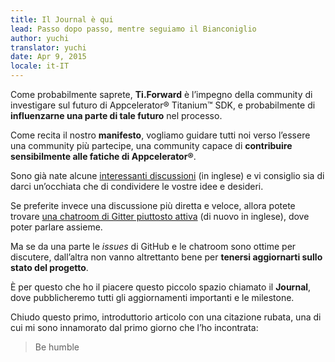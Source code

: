 ```yaml
---
title: Il Journal è qui
lead: Passo dopo passo, mentre seguiamo il Bianconiglio
author: yuchi
translator: yuchi
date: Apr 9, 2015
locale: it-IT
---
```


Come probabilmente saprete, **Ti.Forward** è l’impegno della community di
investigare sul futuro di Appcelerator® Titanium™ SDK, e probabilmente di
**influenzarne una parte di tale futuro** nel processo.

Come recita il nostro **manifesto**, vogliamo guidare tutti noi verso l’essere
una community più partecipe, una community capace di **contribuire sensibilmente
alle fatiche di Appcelerator®**.

Sono già nate alcune [interessanti discussioni][discuss] (in inglese) e vi
consiglio sia di darci un’occhiata che di condividere le vostre idee e desideri.

[discuss]: https://github.com/TiForward/discuss/issues

Se preferite invece una discussione più diretta e veloce, allora potete trovare
[una chatroom di Gitter piuttosto attiva][gitter] (di nuovo in inglese), dove
poter parlare assieme.

[gitter]: https://gitter.im/TiForward/tiforward.github.io

Ma se da una parte le *issues* di GitHub e le chatroom sono ottime per
discutere, dall’altra non vanno altrettanto bene per **tenersi aggiornarti
sullo stato del progetto**.

È per questo che ho il piacere questo piccolo spazio chiamato il **Journal**,
dove pubblicheremo tutti gli aggiornamenti importanti e le milestone.

Chiudo questo primo, introduttorio articolo con una citazione rubata, una di
cui mi sono innamorato dal primo giorno che l’ho incontrata:

> Be humble
